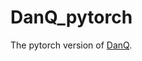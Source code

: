 # DanQ_pytorch
The pytorch version of [DanQ](https://academic.oup.com/nar/article/44/11/e107/2468300).
